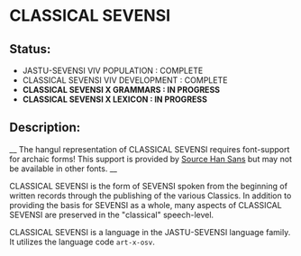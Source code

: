 #  CLASSICAL SEVENSI  #

##  Status:  ##

* JASTU-SEVENSI VIV POPULATION : COMPLETE
* CLASSICAL SEVENSI VIV DEVELOPMENT : COMPLETE
* __CLASSICAL SEVENSI X GRAMMARS : IN PROGRESS__
* __CLASSICAL SEVENSI X LEXICON : IN PROGRESS__

##  Description:  ##

__  The hangul representation of CLASSICAL SEVENSI requires font-support for archaic forms! This support is provided by [Source Han Sans](http://blogs.adobe.com/CCJKType/2014/12/shs-development-archaic-hangul.html) but may not be available in other fonts.  __

CLASSICAL SEVENSI is the form of SEVENSI spoken from the beginning of written records through the publishing of the various Classics.
In addition to providing the basis for SEVENSI as a whole, many aspects of CLASSICAL SEVENSI are preserved in the "classical" speech-level.

CLASSICAL SEVENSI is a language in the JASTU-SEVENSI language family. It utilizes the language code `art-x-osv`.

